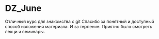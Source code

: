 # DZ_June

Отличный курс для знакомства с git
Спасибо за понятный и доступный способ изложения материала. И за терпение.
Приятно было смотреть лекци и семинары.
